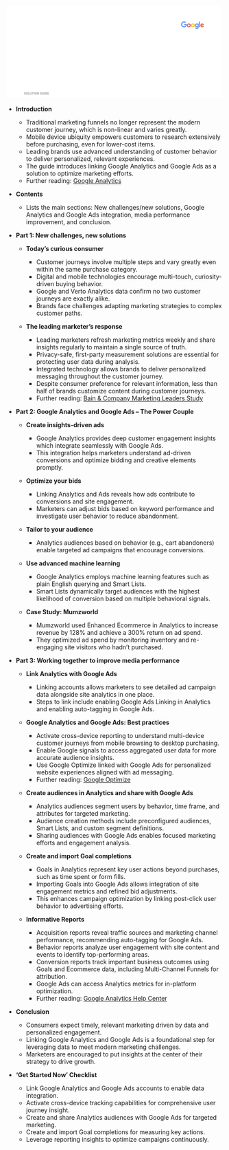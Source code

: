 ![analytics_ads_guide](analytics_ads_guide.best.png)

- **Introduction**
  - Traditional marketing funnels no longer represent the modern customer journey, which is non-linear and varies greatly.
  - Mobile device ubiquity empowers customers to research extensively before purchasing, even for lower-cost items.
  - Leading brands use advanced understanding of customer behavior to deliver personalized, relevant experiences.
  - The guide introduces linking Google Analytics and Google Ads as a solution to optimize marketing efforts.
  - Further reading: [Google Analytics](https://analytics.google.com)

- **Contents**
  - Lists the main sections: New challenges/new solutions, Google Analytics and Google Ads integration, media performance improvement, and conclusion.

- **Part 1: New challenges, new solutions**
  - **Today’s curious consumer**
    - Customer journeys involve multiple steps and vary greatly even within the same purchase category.
    - Digital and mobile technologies encourage multi-touch, curiosity-driven buying behavior.
    - Google and Verto Analytics data confirm no two customer journeys are exactly alike.
    - Brands face challenges adapting marketing strategies to complex customer paths.

  - **The leading marketer’s response**
    - Leading marketers refresh marketing metrics weekly and share insights regularly to maintain a single source of truth.
    - Privacy-safe, first-party measurement solutions are essential for protecting user data during analysis.
    - Integrated technology allows brands to deliver personalized messaging throughout the customer journey.
    - Despite consumer preference for relevant information, less than half of brands customize content during customer journeys.
    - Further reading: [Bain & Company Marketing Leaders Study](https://www.bain.com)

- **Part 2: Google Analytics and Google Ads – The Power Couple**
  - **Create insights-driven ads**
    - Google Analytics provides deep customer engagement insights which integrate seamlessly with Google Ads.
    - This integration helps marketers understand ad-driven conversions and optimize bidding and creative elements promptly.

  - **Optimize your bids**
    - Linking Analytics and Ads reveals how ads contribute to conversions and site engagement.
    - Marketers can adjust bids based on keyword performance and investigate user behavior to reduce abandonment.

  - **Tailor to your audience**
    - Analytics audiences based on behavior (e.g., cart abandoners) enable targeted ad campaigns that encourage conversions.
  
  - **Use advanced machine learning**
    - Google Analytics employs machine learning features such as plain English querying and Smart Lists.
    - Smart Lists dynamically target audiences with the highest likelihood of conversion based on multiple behavioral signals.

  - **Case Study: Mumzworld**
    - Mumzworld used Enhanced Ecommerce in Analytics to increase revenue by 128% and achieve a 300% return on ad spend.
    - They optimized ad spend by monitoring inventory and re-engaging site visitors who hadn’t purchased.

- **Part 3: Working together to improve media performance**
  - **Link Analytics with Google Ads**
    - Linking accounts allows marketers to see detailed ad campaign data alongside site analytics in one place.
    - Steps to link include enabling Google Ads Linking in Analytics and enabling auto-tagging in Google Ads.

  - **Google Analytics and Google Ads: Best practices**
    - Activate cross-device reporting to understand multi-device customer journeys from mobile browsing to desktop purchasing.
    - Enable Google signals to access aggregated user data for more accurate audience insights.
    - Use Google Optimize linked with Google Ads for personalized website experiences aligned with ad messaging.
    - Further reading: [Google Optimize](https://optimize.google.com)

  - **Create audiences in Analytics and share with Google Ads**
    - Analytics audiences segment users by behavior, time frame, and attributes for targeted marketing.
    - Audience creation methods include preconfigured audiences, Smart Lists, and custom segment definitions.
    - Sharing audiences with Google Ads enables focused marketing efforts and engagement analysis.

  - **Create and import Goal completions**
    - Goals in Analytics represent key user actions beyond purchases, such as time spent or form fills.
    - Importing Goals into Google Ads allows integration of site engagement metrics and refined bid adjustments.
    - This enhances campaign optimization by linking post-click user behavior to advertising efforts.

  - **Informative Reports**
    - Acquisition reports reveal traffic sources and marketing channel performance, recommending auto-tagging for Google Ads.
    - Behavior reports analyze user engagement with site content and events to identify top-performing areas.
    - Conversion reports track important business outcomes using Goals and Ecommerce data, including Multi-Channel Funnels for attribution.
    - Google Ads can access Analytics metrics for in-platform optimization.
    - Further reading: [Google Analytics Help Center](https://support.google.com/analytics)

- **Conclusion**
  - Consumers expect timely, relevant marketing driven by data and personalized engagement.
  - Linking Google Analytics and Google Ads is a foundational step for leveraging data to meet modern marketing challenges.
  - Marketers are encouraged to put insights at the center of their strategy to drive growth.

- **‘Get Started Now’ Checklist**
  - Link Google Analytics and Google Ads accounts to enable data integration.
  - Activate cross-device tracking capabilities for comprehensive user journey insight.
  - Create and share Analytics audiences with Google Ads for targeted marketing.
  - Create and import Goal completions for measuring key actions.
  - Leverage reporting insights to optimize campaigns continuously.
